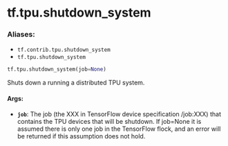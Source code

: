 <div itemscope itemtype="http://developers.google.com/ReferenceObject">
<meta itemprop="name" content="tf.tpu.shutdown_system" />
<meta itemprop="path" content="Stable" />
</div>

# tf.tpu.shutdown_system

### Aliases:

* `tf.contrib.tpu.shutdown_system`
* `tf.tpu.shutdown_system`

``` python
tf.tpu.shutdown_system(job=None)
```

Shuts down a running a distributed TPU system.

#### Args:

* <b>`job`</b>: The job (the XXX in TensorFlow device specification /job:XXX) that
    contains the TPU devices that will be shutdown. If job=None it is
    assumed there is only one job in the TensorFlow flock, and an error will
    be returned if this assumption does not hold.